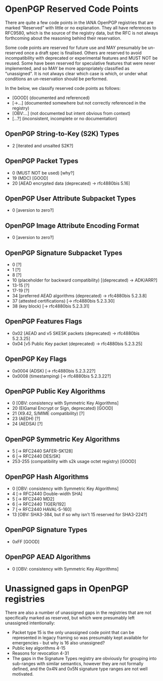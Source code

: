 # OpenPGP Reserved Code Points

There are quite a few code points in the IANA OpenPGP registries that are marked “Reserved” with little or no explanation.
They all have references to RFC9580, which is the source of the registry data, but the RFC is not always forthcoming about the reasoning behind their reservation.

Some code points are reserved for future use and MAY presumably be un-reserved once a draft spec is finalised.
Others are reserved to avoid incompatibility with deprecated or experimental features and MUST NOT be reused.
Some have been reserved for speculative features that were never implemented, and so MAY be more appropriately classified as “unassigned".
It is not always clear which case is which, or under what conditions an un-reservation should be performed.

In the below, we classify reserved code points as follows:

* [GOOD] (documented and referenced)
* [->...] (documented somewhere but not correctly referenced in the registry)
* [OBV:...] (not documented but intent obvious from context)
* [...?] (inconsistent, incomplete or no documentation)

## OpenPGP String-to-Key (S2K) Types

* 2 [iterated and unsalted S2K?]

## OpenPGP Packet Types

* 0 (MUST NOT be used) [why?]
* 19 (MDC) [GOOD]
* 20 [AEAD encrypted data (deprecated) -> rfc4880bis 5.16]

## OpenPGP User Attribute Subpacket Types

* 0 [aversion to zero?]

## OpenPGP Image Attribute Encoding Format

* 0 [aversion to zero?]

## OpenPGP Signature Subpacket Types

* 0 [?]
* 1 [?]
* 8 [?]
* 10 (placeholder for backward compatibility) [(deprecated) -> ADK/ARR?]
* 13-15 [?]
* 17-19 [?]
* 34 [preferred AEAD algorithms (deprecated) -> rfc4880bis 5.2.3.8]
* 37 (attested certifications) [-> rfc4880bis 5.2.3.30]
* 38 (key block) [-> rfc4880bis 5.2.3.31]

## OpenPGP Features Flags

* 0x02 [AEAD and v5 SKESK packets (deprecated) -> rfc4880bis 5.2.3.25]
* 0x04 [v5 Public Key packet (deprecated) -> rfc4880bis 5.2.3.25]

## OpenPGP Key Flags

* 0x0004 (ADSK) [-> rfc4880bis 5.2.3.22?]
* 0x0008 (timestamping) [-> rfc4880bis 5.2.3.22?]

## OpenPGP Public Key Algorithms

* 0 [OBV: consistency with Symmetric Key Algorithms]
* 20 (ElGamal Encrypt or Sign, deprecated) [GOOD]
* 21 (X9.42, S/MIME compatibility) [?]
* 23 (AEDH) [?]
* 24 (AEDSA) [?]

## OpenPGP Symmetric Key Algorithms

* 5 [-> RFC2440 SAFER-SK128]
* 6 [-> RFC2440 DES/SK]
* 253-255 (compatibility with s2k usage octet registry) [GOOD]

## OpenPGP Hash Algorithms

* 0 [OBV: consistency with Symmetric Key Algorithms]
* 4 [-> RFC2440 Double-width SHA]
* 5 [-> RFC2440 MD2]
* 6 [-> RFC2440 TIGER/192]
* 7 [-> RFC2440 HAVAL-5-160]
* 13 [OBV: SHA3-384, but if so why isn't 15 reserved for SHA3-224?]

## OpenPGP Signature Types

* 0xFF [GOOD]

## OpenPGP AEAD Algorithms

* 0 [OBV: consistency with Symmetric Key Algorithms]

# Unassigned gaps in OpenPGP registries

There are also a number of unassigned gaps in the registries that are not specifically marked as reserved, but which were presumably left unassigned intentionally:

* Packet type 15 is the only unassigned code point that can be represented in legacy framing so was presumably kept available for emergencies - but why is 16 also unassigned?
* Public key algorithms 4-15
* Reasons for revocation 4-31
* The gaps in the Signature Types registry are obviously for grouping into sub-ranges with similar semantics, however they are not formally defined, and the 0x4N and 0x5N signature type ranges are not well motivated.

